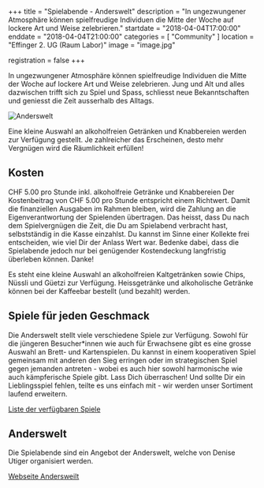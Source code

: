 +++
title = "Spielabende - Anderswelt"
description = "In ungezwungener Atmosphäre können spielfreudige Individuen die Mitte der Woche auf lockere Art und Weise zelebrieren."
startdate = "2018-04-04T17:00:00"
enddate = "2018-04-04T21:00:00"
categories = [ "Community" ]
location = "Effinger 2. UG (Raum Labor)"
image = "image.jpg"

registration = false
+++

<div class="lead">
In ungezwungener Atmosphäre können spielfreudige Individuen die Mitte der Woche auf lockere Art und Weise zelebrieren. Jung und Alt und alles dazwischen trifft sich zu Spiel und Spass, schliesst neue Bekanntschaften und geniesst die Zeit ausserhalb des Alltags.
</div>

![Anderswelt](image.jpg)

Eine kleine Auswahl an alkoholfreien Getränken und Knabbereien werden zur Verfügung gestellt. Je zahlreicher das Erscheinen, desto mehr Vergnügen wird die Räumlichkeit erfüllen!

## Kosten

CHF 5.00 pro Stunde inkl. alkoholfreie Getränke und Knabbereien
Der Kostenbeitrag von CHF 5.00 pro Stunde entspricht einem Richtwert. Damit die finanziellen Ausgaben im Rahmen bleiben, wird die Zahlung an die Eigenverantwortung der Spielenden übertragen. Das heisst, dass Du nach dem Spielvergnügen die Zeit, die Du am Spielabend verbracht hast, selbstständig in die Kasse einzahlst. Du kannst im Sinne einer Kollekte frei entscheiden, wie viel Dir der Anlass Wert war. Bedenke dabei, dass die Spielabende jedoch nur bei genügender Kostendeckung langfristig überleben können. Danke!

Es steht eine kleine Auswahl an alkoholfreien Kaltgetränken sowie Chips, Nüssli und Güetzi zur Verfügung. Heissgetränke und alkoholische Getränke können bei der Kaffeebar bestellt (und bezahlt) werden.

## Spiele für jeden Geschmack

Die Anderswelt stellt viele verschiedene Spiele zur Verfügung. Sowohl für die jüngeren Besucher*innen wie auch für Erwachsene gibt es eine grosse Auswahl an Brett- und Kartenspielen. Du kannst in einem kooperativen Spiel gemeinsam mit anderen den Sieg erringen oder im strategischen Spiel gegen jemanden antreten - wobei es auch hier sowohl harmonische wie auch kämpferische Spiele gibt. Lass Dich überraschen! Und sollte Dir ein Lieblingsspiel fehlen, teilte es uns einfach mit - wir werden unser Sortiment laufend erweitern.

<a target="_blank" href="https://www.anderswelt.ch/app/download/8575092676/Spieleliste.pdf?t=1522260291" class="btn btn-mod btn-border btn-round btn-medium">Liste der verfügbaren Spiele</a>

## Anderswelt

Die Spielabende sind ein Angebot der Anderswelt, welche von Denise Utiger organisiert werden.

<a target="_blank" href="https://www.anderswelt.ch/" class="btn btn-mod btn-round btn-medium">Webseite Andersweilt</a>
